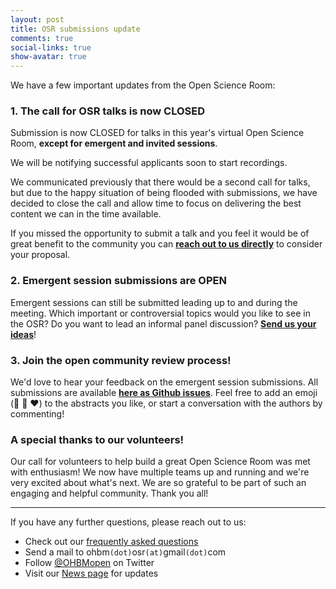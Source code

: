 ```yaml
---
layout: post
title: OSR submissions update
comments: true
social-links: true
show-avatar: true
---
```


We have a few important updates from the Open Science Room:

### 1. The call for OSR talks is now CLOSED
Submission is now CLOSED for talks in this year's virtual Open Science Room, **except for emergent and invited sessions**.

We will be notifying successful applicants soon to start recordings.

We communicated previously that there would be a second call for talks, but due to the happy situation of being flooded with submissions, we have decided to close the call and allow time to focus on delivering the best content we can in the time available.

If you missed the opportunity to submit a talk and you feel it would be of great benefit to the community you can [**reach out to us directly**](https://ohbm.github.io/osr2020/contact/) to consider your proposal.

### 2. Emergent session submissions are OPEN
Emergent sessions can still be submitted leading up to and during the meeting. Which important or controversial topics would you like to see in the OSR? Do you want to lead an informal panel discussion? [**Send us your ideas**](https://ohbm.github.io/osr2020/submit/)!

### 3. Join the open community review process!
We'd love to hear your feedback on the emergent session submissions. All submissions are available [**here as Github issues**](https://github.com/ohbm/osr2020/issues?q=is%3Aissue+is%3Aopen+Emergent+session). Feel free to add an emoji (:100: :clap: :heart:) to the abstracts you like, or start a conversation with the authors by commenting!

### A special thanks to our volunteers!
Our call for volunteers to help build a great Open Science Room was met with enthusiasm! We now have multiple teams up and running and we're very excited about what's next. We are so grateful to be part of such an engaging and helpful community. Thank you all!

---

If you have any further questions, please reach out to us:

- Check out our [frequently asked questions](https://ohbm.github.io/osr2020/faq/)
- Send a mail to ohbm`(dot)`osr`(at)`gmail`(dot)`com
- Follow [@OHBMopen](https://twitter.com/ohbmopen) on Twitter
- Visit our [News page](https://ohbm.github.io/osr2020/news/) for updates